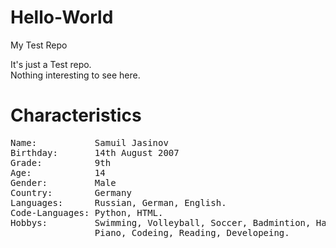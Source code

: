 # Hello-World
My Test Repo

It's just a Test repo.
<br>
Nothing interesting to see here.

<h1>Characteristics</h1>

<pre>
Name:           Samuil Jasinov
Birthday:       14th August 2007
Grade:          9th
Age:            14
Gender:         Male
Country:        Germany
Languages:      Russian, German, English.
Code-Languages: Python, HTML.
Hobbys:         Swimming, Volleyball, Soccer, Badmintion, Handball,
                Piano, Codeing, Reading, Developeing.
</pre>

